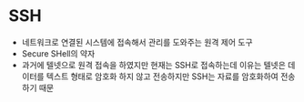 # SSH
* 네트워크로 연결된 시스템에 접속해서 관리를 도와주는 원격 제어 도구
* Secure SHell의 약자
* 과거에 텔넷으로 원격 접속을 하였지만 현재는 SSH로 접속하는데 이유는 텔넷은 데이터를 텍스트 형태로 암호화 하지 않고 전송하지만 SSH는 자료를 암호화하여 전송하기 때문